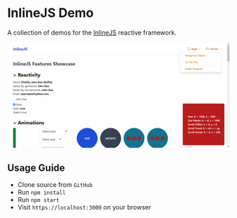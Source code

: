 # InlineJS Demo

A collection of demos for the [InlineJS](https://github.com/benbraide/InlineJS) reactive framework.

![demo screenshot](https://github.com/benbraide/inlinejs-demo/blob/main/screenshot.png?raw=true)

## Usage Guide

 - Clone source from `GitHub`
 - Run `npm install`
 - Run `npm start`
 - Visit `https://localhost:3000` on your browser
